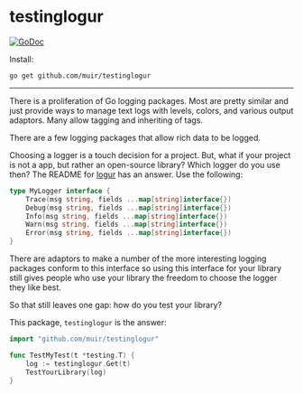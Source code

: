 # testinglogur

[![GoDoc](https://godoc.org/github.com/muir/logur?status.png)](https://pkg.go.dev/github.com/muir/testinglogur)

Install:

	go get github.com/muir/testinglogur

---

There is a proliferation of Go logging packages.  Most are pretty similar and
just provide ways to manage text logs with levels, colors, and various output
adaptors.  Many allow tagging and inheriting of tags.

There are a few logging packages that allow rich data to be logged.

Choosing a logger is a touch decision for a project.  But, what if your project
is not a app, but rather an open-source library?  Which logger do you use then?
The README for [logur](https://github.com/logur/logur) has an answer. Use the
following:

```go
type MyLogger interface {
	Trace(msg string, fields ...map[string]interface{})
	Debug(msg string, fields ...map[string]interface{})
	Info(msg string, fields ...map[string]interface{})
	Warn(msg string, fields ...map[string]interface{})
	Error(msg string, fields ...map[string]interface{})
}
```

There are adaptors to make a number of the more interesting logging packages
conform to this interface so using this interface for your library still gives
people who use your library the freedom to choose the logger they like best.

So that still leaves one gap: how do you test your library?

This package, `testinglogur` is the answer:

```go
import "github.com/muir/testinglogur"

func TestMyTest(t *testing.T) {
	log := testinglogur.Get(t)
	TestYourLibrary(log)
}
```
